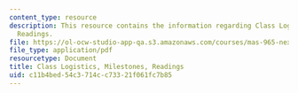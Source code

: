 ```yaml
---
content_type: resource
description: This resource contains the information regarding Class Logistics, Milestones,
  Readings.
file: https://ol-ocw-studio-app-qa.s3.amazonaws.com/courses/mas-965-nextlab-i-designing-mobile-technologies-for-the-next-billion-users-fall-2008/c11b4bed54c3714cc73321f061fc7b85_MITMAS_965F08_Lec04_logic.pdf
file_type: application/pdf
resourcetype: Document
title: Class Logistics, Milestones, Readings
uid: c11b4bed-54c3-714c-c733-21f061fc7b85
---
```

